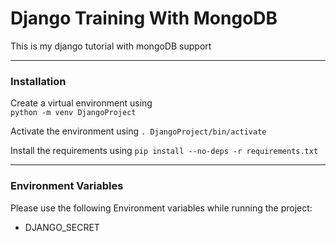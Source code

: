 **Django Training With MongoDB**
================================

This is my django tutorial with mongoDB support

* * *

### **Installation**

Create a virtual environment using  
`python -m venv DjangoProject`

Activate the environment using `. DjangoProject/bin/activate`

Install the requirements using `pip install --no-deps -r requirements.txt`

* * *

### **Environment Variables**

Please use the following Environment variables while running the project:

*   DJANGO\_SECRET